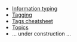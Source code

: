 -  [Information typing](courses-dita-authoring-infotype.md)
-  [Tagging](courses-dita-authoring-tags.md)
-  [Tags cheatsheet](courses-dita-authoring-tags-cheatsheet.md)
-  [Topics](courses-dita-authoring-topics.md)
-  ... under construction ...
